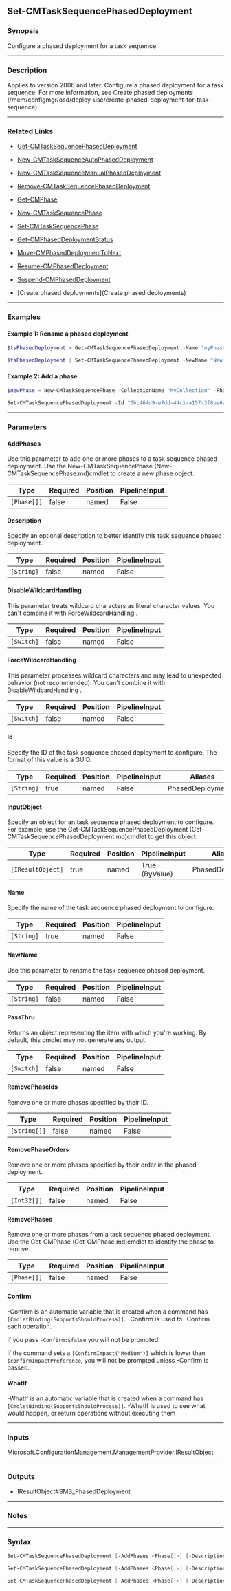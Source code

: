 Set-CMTaskSequencePhasedDeployment
----------------------------------




### Synopsis
Configure a phased deployment for a task sequence.



---


### Description

Applies to version 2006 and later. Configure a phased deployment for a task sequence. For more information, see Create phased deployments (/mem/configmgr/osd/deploy-use/create-phased-deployment-for-task-sequence).



---


### Related Links
* [Get-CMTaskSequencePhasedDeployment](Get-CMTaskSequencePhasedDeployment)



* [New-CMTaskSequenceAutoPhasedDeployment](New-CMTaskSequenceAutoPhasedDeployment)



* [New-CMTaskSequenceManualPhasedDeployment](New-CMTaskSequenceManualPhasedDeployment)



* [Remove-CMTaskSequencePhasedDeployment](Remove-CMTaskSequencePhasedDeployment)



* [Get-CMPhase](Get-CMPhase)



* [New-CMTaskSequencePhase](New-CMTaskSequencePhase)



* [Set-CMTaskSequencePhase](Set-CMTaskSequencePhase)



* [Get-CMPhasedDeploymentStatus](Get-CMPhasedDeploymentStatus)



* [Move-CMPhasedDeploymentToNext](Move-CMPhasedDeploymentToNext)



* [Resume-CMPhasedDeployment](Resume-CMPhasedDeployment)



* [Suspend-CMPhasedDeployment](Suspend-CMPhasedDeployment)



* [Create phased deployments](Create phased deployments)





---


### Examples
#### Example 1: Rename a phased deployment
```PowerShell
$tsPhasedDeployment = Get-CMTaskSequencePhasedDeployment -Name "myPhasedDeployment"

$tsPhasedDeployment | Set-CMTaskSequencePhasedDeployment -NewName "New TS phased deployment" -Description "New description" -PassThru
```

#### Example 2: Add a phase
```PowerShell
$newPhase = New-CMTaskSequencePhase -CollectionName "MyCollection" -PhaseName "MyTSPhase" -UserNotification DisplayAll -AllowRemoteDP $true

Set-CMTaskSequencePhasedDeployment -Id "0bc464d9-e7dd-44c1-a157-3f8be6a79c03" -AddPhases ($newPhase)
```



---


### Parameters
#### **AddPhases**

Use this parameter to add one or more phases to a task sequence phased deployment. Use the New-CMTaskSequencePhase (New-CMTaskSequencePhase.md)cmdlet to create a new phase object.






|Type       |Required|Position|PipelineInput|
|-----------|--------|--------|-------------|
|`[Phase[]]`|false   |named   |False        |



#### **Description**

Specify an optional description to better identify this task sequence phased deployment.






|Type      |Required|Position|PipelineInput|
|----------|--------|--------|-------------|
|`[String]`|false   |named   |False        |



#### **DisableWildcardHandling**

This parameter treats wildcard characters as literal character values. You can't combine it with ForceWildcardHandling .






|Type      |Required|Position|PipelineInput|
|----------|--------|--------|-------------|
|`[Switch]`|false   |named   |False        |



#### **ForceWildcardHandling**

This parameter processes wildcard characters and may lead to unexpected behavior (not recommended). You can't combine it with DisableWildcardHandling .






|Type      |Required|Position|PipelineInput|
|----------|--------|--------|-------------|
|`[Switch]`|false   |named   |False        |



#### **Id**

Specify the ID of the task sequence phased deployment to configure. The format of this value is a GUID.






|Type      |Required|Position|PipelineInput|Aliases           |
|----------|--------|--------|-------------|------------------|
|`[String]`|true    |named   |False        |PhasedDeploymentId|



#### **InputObject**

Specify an object for an task sequence phased deployment to configure. For example, use the Get-CMTaskSequencePhasedDeployment (Get-CMTaskSequencePhasedDeployment.md)cmdlet to get this object.






|Type             |Required|Position|PipelineInput |Aliases         |
|-----------------|--------|--------|--------------|----------------|
|`[IResultObject]`|true    |named   |True (ByValue)|PhasedDeployment|



#### **Name**

Specify the name of the task sequence phased deployment to configure.






|Type      |Required|Position|PipelineInput|
|----------|--------|--------|-------------|
|`[String]`|true    |named   |False        |



#### **NewName**

Use this parameter to rename the task sequence phased deployment.






|Type      |Required|Position|PipelineInput|
|----------|--------|--------|-------------|
|`[String]`|false   |named   |False        |



#### **PassThru**

Returns an object representing the item with which you're working. By default, this cmdlet may not generate any output.






|Type      |Required|Position|PipelineInput|
|----------|--------|--------|-------------|
|`[Switch]`|false   |named   |False        |



#### **RemovePhaseIds**

Remove one or more phases specified by their ID.






|Type        |Required|Position|PipelineInput|
|------------|--------|--------|-------------|
|`[String[]]`|false   |named   |False        |



#### **RemovePhaseOrders**

Remove one or more phases specified by their order in the phased deployment.






|Type       |Required|Position|PipelineInput|
|-----------|--------|--------|-------------|
|`[Int32[]]`|false   |named   |False        |



#### **RemovePhases**

Remove one or more phases from a task sequence phased deployment. Use the Get-CMPhase (Get-CMPhase.md)cmdlet to identify the phase to remove.






|Type       |Required|Position|PipelineInput|
|-----------|--------|--------|-------------|
|`[Phase[]]`|false   |named   |False        |



#### **Confirm**
-Confirm is an automatic variable that is created when a command has ```[CmdletBinding(SupportsShouldProcess)]```.
-Confirm is used to -Confirm each operation.

If you pass ```-Confirm:$false``` you will not be prompted.


If the command sets a ```[ConfirmImpact("Medium")]``` which is lower than ```$confirmImpactPreference```, you will not be prompted unless -Confirm is passed.

#### **WhatIf**
-WhatIf is an automatic variable that is created when a command has ```[CmdletBinding(SupportsShouldProcess)]```.
-WhatIf is used to see what would happen, or return operations without executing them


---


### Inputs
Microsoft.ConfigurationManagement.ManagementProvider.IResultObject





---


### Outputs
* IResultObject#SMS_PhasedDeployment






---


### Notes




---


### Syntax
```PowerShell
Set-CMTaskSequencePhasedDeployment [-AddPhases <Phase[]>] [-Description <String>] [-DisableWildcardHandling] [-ForceWildcardHandling] -Id <String> [-NewName <String>] [-PassThru] [-RemovePhaseIds <String[]>] [-RemovePhaseOrders <Int32[]>] [-RemovePhases <Phase[]>] [-Confirm] [-WhatIf] [<CommonParameters>]
```
```PowerShell
Set-CMTaskSequencePhasedDeployment [-AddPhases <Phase[]>] [-Description <String>] [-DisableWildcardHandling] [-ForceWildcardHandling] -InputObject <IResultObject> [-NewName <String>] [-PassThru] [-RemovePhaseIds <String[]>] [-RemovePhaseOrders <Int32[]>] [-RemovePhases <Phase[]>] [-Confirm] [-WhatIf] [<CommonParameters>]
```
```PowerShell
Set-CMTaskSequencePhasedDeployment [-AddPhases <Phase[]>] [-Description <String>] [-DisableWildcardHandling] [-ForceWildcardHandling] -Name <String> [-NewName <String>] [-PassThru] [-RemovePhaseIds <String[]>] [-RemovePhaseOrders <Int32[]>] [-RemovePhases <Phase[]>] [-Confirm] [-WhatIf] [<CommonParameters>]
```
